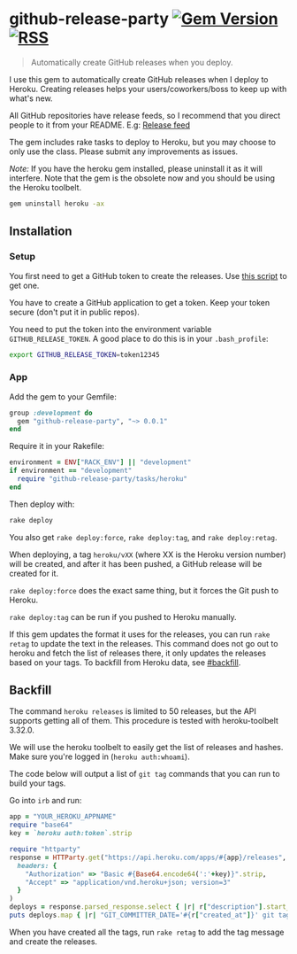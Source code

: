 # github-release-party [![Gem Version](https://badge.fury.io/rb/github-release-party.svg)](https://rubygems.org/gems/github-release-party) [![RSS](https://stefansundin.github.io/img/feed.png)](https://github.com/stefansundin/github-release-party/releases.atom)

> Automatically create GitHub releases when you deploy.

I use this gem to automatically create GitHub releases when I deploy to Heroku. Creating releases helps your users/coworkers/boss to keep up with what's new.

All GitHub repositories have release feeds, so I recommend that you direct people to it from your README. E.g: [Release feed](https://github.com/stefansundin/github-release-party/releases.atom)

The gem includes rake tasks to deploy to Heroku, but you may choose to only use the class. Please submit any improvements as issues.

*Note:* If you have the heroku gem installed, please uninstall it as it will interfere. Note that the gem is the obsolete now and you should be using the Heroku toolbelt.

```bash
gem uninstall heroku -ax
```


## Installation

### Setup

You first need to get a GitHub token to create the releases. Use [this script](https://gist.github.com/stefansundin/85b9969ab8664b97b7cf) to get one.

You have to create a GitHub application to get a token. Keep your token secure (don't put it in public repos).

You need to put the token into the environment variable `GITHUB_RELEASE_TOKEN`. A good place to do this is in your `.bash_profile`:

```bash
export GITHUB_RELEASE_TOKEN=token12345
```

### App

Add the gem to your Gemfile:

```ruby
group :development do
  gem "github-release-party", "~> 0.0.1"
end
```

Require it in your Rakefile:

```ruby
environment = ENV["RACK_ENV"] || "development"
if environment == "development"
  require "github-release-party/tasks/heroku"
end
```

Then deploy with:

```bash
rake deploy
```

You also get `rake deploy:force`, `rake deploy:tag`, and `rake deploy:retag`.

When deploying, a tag `heroku/vXX` (where XX is the Heroku version number) will be created, and after it has been pushed, a GitHub release will be created for it.

`rake deploy:force` does the exact same thing, but it forces the Git push to Heroku.

`rake deploy:tag` can be run if you pushed to Heroku manually.

If this gem updates the format it uses for the releases, you can run `rake retag` to update the text in the releases. This command does not go out to heroku and fetch the list of releases there, it only updates the releases based on your tags. To backfill from Heroku data, see [#backfill](#backfille).


## Backfill

The command `heroku releases` is limited to 50 releases, but the API supports getting all of them. This procedure is tested with heroku-toolbelt 3.32.0.

We will use the heroku toolbelt to easily get the list of releases and hashes. Make sure you're logged in (`heroku auth:whoami`).

The code below will output a list of `git tag` commands that you can run to build your tags.

Go into `irb` and run:

```ruby
app = "YOUR_HEROKU_APPNAME"
require "base64"
key = `heroku auth:token`.strip

require "httparty"
response = HTTParty.get("https://api.heroku.com/apps/#{app}/releases",
  headers: {
    "Authorization" => "Basic #{Base64.encode64(':'+key)}".strip,
    "Accept" => "application/vnd.heroku+json; version=3"
  }
)
deploys = response.parsed_response.select { |r| r["description"].start_with?("Deploy ") }
puts deploys.map { |r| "GIT_COMMITTER_DATE='#{r["created_at"]}' git tag heroku/v#{r["version"]} " + r["description"][/[0-9a-f]{7}/] }.join("\n")
```

When you have created all the tags, run `rake retag` to add the tag message and create the releases.
